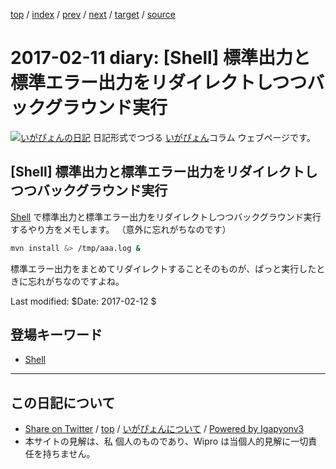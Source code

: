 [top](../index.html) 
 / [index](index.html) 
 / [prev](ig170210.html) 
 / [next](ig170212.html) 
 / [target](http://www.igapyon.jp/igapyon/diary/2017/ig170211.html) 
 / [source](https://github.com/igapyon/diary/blob/master/2017/ig170211.src.md) 

2017-02-11 diary: [Shell] 標準出力と標準エラー出力をリダイレクトしつつバックグラウンド実行
=====================================================================================================
[![いがぴょんの日記](http://www.igapyon.jp/igapyon/diary/images/iga200306s.jpg "いがぴょん")](http://www.igapyon.jp/igapyon/diary/memo/memoigapyon.html) 日記形式でつづる [いがぴょん](http://www.igapyon.jp/igapyon/diary/memo/memoigapyon.html)コラム ウェブページです。

## [Shell] 標準出力と標準エラー出力をリダイレクトしつつバックグラウンド実行

[Shell](../keyword/shell.html) で標準出力と標準エラー出力をリダイレクトしつつバックグラウンド実行するやり方をメモします。
（意外に忘れがちなのです）

```sh
mvn install &> /tmp/aaa.log &
```

標準エラー出力をまとめてリダイレクトすることそのものが、ぱっと実行したときに忘れがちなのですよね。

Last modified: $Date: 2017-02-12 $

## 登場キーワード

* [Shell](../keyword/shell.html)

----------------------------------------------------------------------------------------------------

## この日記について

* [Share on Twitter](https://twitter.com/intent/tweet?hashtags=igapyon%2Cdiary%2C%E3%81%84%E3%81%8C%E3%81%B4%E3%82%87%E3%82%93%2CShell&text=%5BShell%5D+%E6%A8%99%E6%BA%96%E5%87%BA%E5%8A%9B%E3%81%A8%E6%A8%99%E6%BA%96%E3%82%A8%E3%83%A9%E3%83%BC%E5%87%BA%E5%8A%9B%E3%82%92%E3%83%AA%E3%83%80%E3%82%A4%E3%83%AC%E3%82%AF%E3%83%88%E3%81%97%E3%81%A4%E3%81%A4%E3%83%90%E3%83%83%E3%82%AF%E3%82%B0%E3%83%A9%E3%82%A6%E3%83%B3%E3%83%89%E5%AE%9F%E8%A1%8C&url=http%3A%2F%2Fwww.igapyon.jp%2Figapyon%2Fdiary%2F2017%2Fig170211.html) / [top](../index.html) / [いがぴょんについて](http://www.igapyon.jp/igapyon/diary/memo/memoigapyon.html) / [Powered by Igapyonv3](https://github.com/igapyon/igapyonv3)
* 本サイトの見解は、私 個人のものであり、Wipro は当個人的見解に一切責任を持ちません。 
